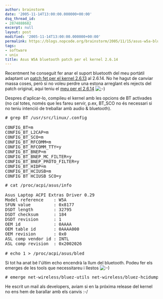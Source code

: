 ```yaml
---
author: brainstorm
date: '2005-11-14T13:00:00.000000+00:00'
dsq_thread_id:
- 2874888682
excerpt: null
layout: post
modified: '2005-11-14T13:00:00.000000+00:00'
permalink: https://blogs.nopcode.org/brainstorm/2005/11/15/asus-w5a-bluetooth-patch-per-el-kernel-2614/
tags:
- software
- unix
title: Asus W5A bluetooth patch per el kernel 2.6.14
---
```


Recentment he conseguit fer anar el suport bluetooth del meu portàtil adaptant un [patch fet per el kernel 2.6.13][1] al 2.6.14. No he hagut de canviar massa coses, però si no voleu perdre una estona arreglant els rejects del patch original, aqui teniu el [meu per el 2.6.14][2] <img src="http://blogs.nopcode.org/brainstorm/wp-includes/images/smilies/icon_wink.gif" alt=";-)" class="wp-smiley" /> 

Despres d'aplicar-lo, compileu el kernel amb les opcions de BT activades (no cal totes, només que les fareu servir, p.ex, BT_SCO no és necessari si no teniu intenció de treballar amb audio & bluetooth).

<pre># grep BT /usr/src/linux/.config

CONFIG_BT=m
CONFIG_BT_L2CAP=m
CONFIG_BT_SCO=m
CONFIG_BT_RFCOMM=m
CONFIG_BT_RFCOMM_TTY=y
CONFIG_BT_BNEP=m
CONFIG_BT_BNEP_MC_FILTER=y
CONFIG_BT_BNEP_PROTO_FILTER=y
CONFIG_BT_HIDP=m
CONFIG_BT_HCIUSB=m
CONFIG_BT_HCIUSB_SCO=y
</pre>

<pre># cat /proc/acpi/asus/info

Asus Laptop ACPI Extras Driver 0.29
Model reference    : W5A
SFUN value         : 0x8177
DSDT length        : 32795
DSDT checksum      : 184
DSDT revision      : 1
OEM id             : 0AAAA
OEM table id       : 0AAAA000
OEM revision       : 0x0
ASL comp vendor id : INTL
ASL comp revision  : 0x2002026

# echo 1 > /proc/acpi/asus/bled
</pre>

Si tot ha anat bé l'últim echo encendrà la llum del bluetooth. Podeu fer els emerges de les tools que necessitareu i llestos <img src="http://blogs.nopcode.org/brainstorm/wp-includes/images/smilies/icon_smile.gif" alt=":-)" class="wp-smiley" /> 

<pre># emerge net-wireless/bluez-utils net-wireless/bluez-hcidump
</pre>

He escrit un mail als developers, aviam si en la próxima release del kernel no ens hem de barallar amb els canvis :-/

 [1]: http://www.sk-tech.net/support/asus_w5a.html
 [2]: http://blogs.nopcode.org/brainstorm/wp-content/data/asus_acpi_w5a.patch